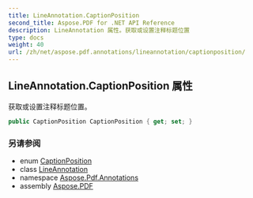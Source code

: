 ```yaml
---
title: LineAnnotation.CaptionPosition
second_title: Aspose.PDF for .NET API Reference
description: LineAnnotation 属性。获取或设置注释标题位置
type: docs
weight: 40
url: /zh/net/aspose.pdf.annotations/lineannotation/captionposition/
---
```

## LineAnnotation.CaptionPosition 属性

获取或设置注释标题位置。

```csharp
public CaptionPosition CaptionPosition { get; set; }
```

### 另请参阅

* enum [CaptionPosition](../../captionposition/)
* class [LineAnnotation](../)
* namespace [Aspose.Pdf.Annotations](../../../aspose.pdf.annotations/)
* assembly [Aspose.PDF](../../../)